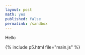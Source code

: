 ```yaml
---
layout: post
math: yes
published: false
permalink: /sandbox
---
```



Hello


{% include p5.html file="main.js" %}
